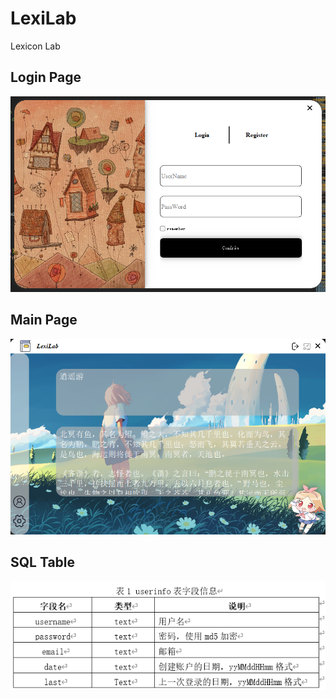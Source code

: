 # **LexiLab**

Lexicon Lab

## Login Page

![image-20240310125416211](pic/image-20240310125416211.png)

## Main Page

![image-20240312012042108](pic/image-20240312012042108.png)

## SQL Table

![image-20240314015730049](pic/image-20240314015730049.png)